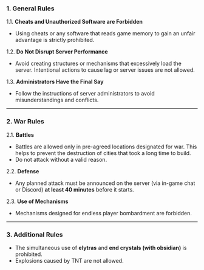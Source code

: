 ### 1. General Rules  
1.1. **Cheats and Unauthorized Software are Forbidden**  
   - Using cheats or any software that reads game memory to gain an unfair advantage is strictly prohibited.  

1.2. **Do Not Disrupt Server Performance**  
   - Avoid creating structures or mechanisms that excessively load the server. Intentional actions to cause lag or server issues are not allowed.  

1.3. **Administrators Have the Final Say**  
   - Follow the instructions of server administrators to avoid misunderstandings and conflicts.  

---

### 2. War Rules  
2.1. **Battles**  
   - Battles are allowed only in pre-agreed locations designated for war. This helps to prevent the destruction of cities that took a long time to build.  
   - Do not attack without a valid reason.  

2.2. **Defense**  
   - Any planned attack must be announced on the server (via in-game chat or Discord) **at least 40 minutes** before it starts.  

2.3. **Use of Mechanisms**  
   - Mechanisms designed for endless player bombardment are forbidden.  

---

### 3. Additional Rules  
- The simultaneous use of **elytras** and **end crystals (with obsidian)** is prohibited.  
- Explosions caused by TNT are not allowed.  
